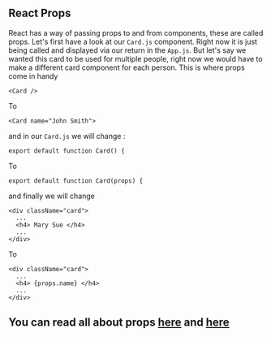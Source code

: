 ## React Props

React has a way of passing props to and from components, these are called props. Let's first have a look at our `Card.js` component. Right now it is just being called and displayed via our return in the `App.js`. But let's say we wanted this card to be used for multiple people, right now we would have to make a different card component for each person. This is where props come in handy 
``` JS
<Card />
```
To
``` JS
<Card name="John Smith">
```
and in our `Card.js` we will change :
``` JS
export default function Card() {
```
To 
``` JS
export default function Card(props) {
```
and finally we will change 
``` JS
<div className="card">
  ...
  <h4> Mary Sue </h4>
  ...
</div>
```
To 
``` JS
<div className="card">
  ...
  <h4> {props.name} </h4>
  ...
</div>
```
You can read all about props [here](https://www.robinwieruch.de/react-pass-props-to-component/) and [here](https://www.agiliq.com/blog/2018/05/understanding-react-state-and-props/)
---

